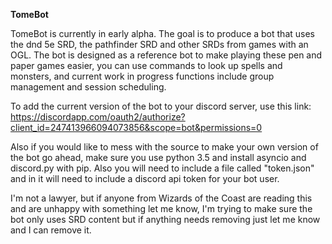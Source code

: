 **TomeBot**

TomeBot is currently in early alpha.
The goal is to produce a bot that uses the dnd 5e SRD, the pathfinder SRD and other SRDs from games with an OGL.
The bot is designed as a reference bot to make playing these pen and paper games easier,
you can use commands to look up spells and monsters, and current work in progress functions include group management and session scheduling.

To add the current version of the bot to your discord server, use this link: https://discordapp.com/oauth2/authorize?client_id=247413966094073856&scope=bot&permissions=0

Also if you would like to mess with the source to make your own version of the bot go ahead,
make sure you use python 3.5 and install asyncio and discord.py with pip.
Also you will need to include a file called "token.json" and in it will need to include a discord api token for your bot user.

I'm not a lawyer, but if anyone from Wizards of the Coast are reading this and are unhappy with something let me know,
I'm trying to make sure the bot only uses SRD content but if anything needs removing just let me know and I can remove it.
